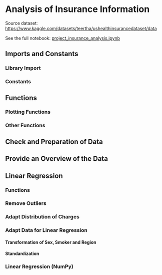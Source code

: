 # Analysis of Insurance Information

Source dataset: https://www.kaggle.com/datasets/teertha/ushealthinsurancedataset/data

See the full notebook: [project_insurance_analysis.ipynb](project_insurance_analysis.ipynb)

## Imports and Constants

### Library Import

### Constants

## Functions

### Plotting Functions

### Other Functions

## Check and Preparation of Data

## Provide an Overview of the Data

## Linear Regression

### Functions

### Remove Outliers

### Adapt Distribution of Charges

### Adapt Data for Linear Regression

#### Transformation of Sex, Smoker and Region

#### Standardization

### Linear Regression (NumPy)
